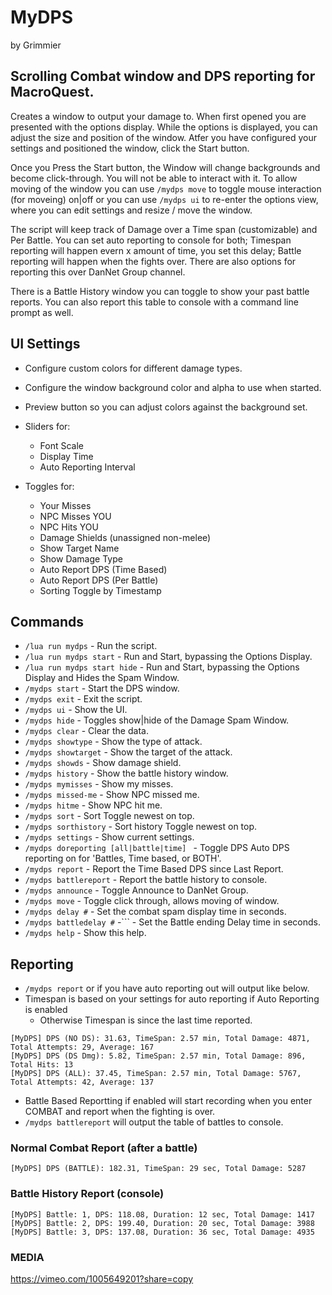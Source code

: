 # MyDPS

by Grimmier

## Scrolling Combat window and DPS reporting for MacroQuest.

  Creates a window to output your damage to. When first opened you are presented with the options display. While the options is displayed, you can adjust the size and position of the window. Atfer you have configured your settings and positioned the window, click the Start button.   

  Once you Press the Start button, the Window will change backgrounds and become click-through. You will not be able to interact with it. To allow moving of the window you can use ```/mydps move``` to toggle mouse interaction (for moveing) on|off or you can use ```/mydps ui``` to re-enter the options view, where you can edit settings and resize / move the window. 

  The script will keep track of Damage over a Time span (customizable) and Per Battle. You can set auto reporting to console for both; Timespan reporting will happen evern x amount of time, you set this delay; Battle reporting will happen when the fights over. There are also options for reporting this over DanNet Group channel. 

  There is a Battle History window you can toggle to show your past battle reports. You can also report this table to console with a command line prompt as well. 

## UI Settings

* Configure custom colors for different damage types.
* Configure the window background color and alpha to use when started.
* Preview button so you can adjust colors against the background set.


* Sliders for:
  * Font Scale
  * Display Time
  * Auto Reporting Interval


* Toggles for: 
  * Your Misses
  * NPC Misses YOU
  * NPC Hits YOU
  * Damage Shields (unassigned non-melee)
  * Show Target Name
  * Show Damage Type
  * Auto Report DPS (Time Based)
  * Auto Report DPS (Per Battle)
  * Sorting Toggle by Timestamp

## Commands

* ```/lua run mydps``` - Run the script.
* ```/lua run mydps start``` - Run and Start, bypassing the Options Display.
* ```/lua run mydps start hide``` - Run and Start, bypassing the Options Display and Hides the Spam Window.
* ```/mydps start``` - Start the DPS window.
* ```/mydps exit``` - Exit the script.
* ```/mydps ui``` - Show the UI.
* ```/mydps hide``` - Toggles show|hide of the Damage Spam Window.
* ```/mydps clear``` - Clear the data.
* ```/mydps showtype``` - Show the type of attack.
* ```/mydps showtarget``` - Show the target of the attack.
* ```/mydps showds``` - Show damage shield.
* ```/mydps history``` - Show the battle history window.
* ```/mydps mymisses``` - Show my misses.
* ```/mydps missed-me``` - Show NPC missed me.
* ```/mydps hitme``` - Show NPC hit me.
* ```/mydps sort``` - Sort Toggle newest on top.
* ```/mydps sorthistory``` - Sort history Toggle newest on top.
* ```/mydps settings``` - Show current settings.
* ```/mydps doreporting [all|battle|time] ``` - Toggle DPS Auto DPS reporting on for 'Battles, Time based, or BOTH'.
* ```/mydps report``` - Report the Time Based DPS since Last Report.
* ```/mydps battlereport``` - Report the battle history to console.
* ```/mydps announce``` - Toggle Announce to DanNet Group.
* ```/mydps move``` - Toggle click through, allows moving of window.
* ```/mydps delay #``` - Set the combat spam display time in seconds.
* ```/mydps battledelay #``` -``` - Set the Battle ending Delay time in seconds.
* ```/mydps help``` - Show this help.

## Reporting

* ```/mydps report``` or if you have auto reporting out will output like below.
* Timespan is based on your settings for auto reporting if Auto Reporting is enabled
  * Otherwise Timespan is since the last time reported.

```
[MyDPS] DPS (NO DS): 31.63, TimeSpan: 2.57 min, Total Damage: 4871, Total Attempts: 29, Average: 167
[MyDPS] DPS (DS Dmg): 5.82, TimeSpan: 2.57 min, Total Damage: 896, Total Hits: 13
[MyDPS] DPS (ALL): 37.45, TimeSpan: 2.57 min, Total Damage: 5767, Total Attempts: 42, Average: 137
```

* Battle Based Reportting if enabled will start recording when you enter COMBAT and report when the fighting is over.
* ```/mydps battlereport``` will output the table of battles to console.

### Normal Combat Report (after a battle)
```[MyDPS] DPS (BATTLE): 182.31, TimeSpan: 29 sec, Total Damage: 5287```

### Battle History Report (console)
```
[MyDPS] Battle: 1, DPS: 118.08, Duration: 12 sec, Total Damage: 1417
[MyDPS] Battle: 2, DPS: 199.40, Duration: 20 sec, Total Damage: 3988
[MyDPS] Battle: 3, DPS: 137.08, Duration: 36 sec, Total Damage: 4935
```

### MEDIA

https://vimeo.com/1005649201?share=copy